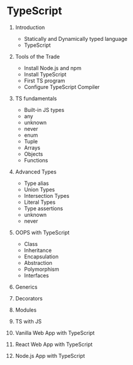 # TypeScript

1. Introduction
    - Statically and Dynamically typed language
    - TypeScript

2. Tools of the Trade
    - Install Node.js and npm
    - Install TypeScript
    - First TS program
    - Configure TypeScript Compiler

3. TS fundamentals
    - Built-in JS types
    - any
    - unknown
    - never
    - enum
    - Tuple
    - Arrays
    - Objects
    - Functions
  
4. Advanced Types
    - Type alias
    - Union Types
    - Intersection Types
    - Literal Types
    - Type assertions
    - unknown
    - never
  
5. OOPS with TypeScript
    - Class
    - Inheritance
    - Encapsulation
    - Abstraction
    - Polymorphism
    - Interfaces
       
7. Generics
8. Decorators
9. Modules
10. TS with JS
11. Vanilla Web App with TypeScript
12. React Web App with TypeScript
13. Node.js App with TypeScript
